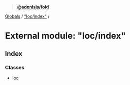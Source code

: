 > **[@adonisjs/fold](../README.md)**

[Globals](../README.md) / ["Ioc/index"](_ioc_index_.md) /

# External module: "Ioc/index"

## Index

### Classes

* [Ioc](../classes/_ioc_index_.ioc.md)